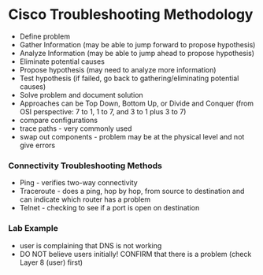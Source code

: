 # Cisco Troubleshooting Methodology
* Define problem
* Gather Information (may be able to jump forward to propose hypothesis)
* Analyze Information (may be able to jump ahead to propose hypothesis)
* Eliminate potential causes
* Propose hypothesis (may need to analyze more information)
* Test hypothesis (if failed, go back to gathering/eliminating potential causes)
* Solve problem and document solution
* Approaches can be Top Down, Bottom Up, or Divide and Conquer (from OSI perspective: 7 to 1, 1 to 7, and 3 to 1 plus 3 to 7)
* compare configurations
* trace paths - very commonly used
* swap out components - problem may be at the physical level and not give errors
### Connectivity Troubleshooting Methods
* Ping - verifies two-way connectivity
* Traceroute - does a ping, hop by hop, from source to destination and can indicate which router has a problem
* Telnet - checking to see if a port is open on destination
### Lab Example
* user is complaining that DNS is not working
* DO NOT believe users initially! CONFIRM that there is a problem (check Layer 8 (user) first)
